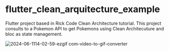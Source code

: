 # flutter_clean_arquitecture_example

Flutter project based in Rick Code Clean Architecture tutorial. This project consults to a Pokemon API to get Pokemons using Clean Architecuture and bloc as state management.

![2024-06-1114-02-59-ezgif com-video-to-gif-converter](https://github.com/Laele/flutter-pokemon-clean-architecture-bloc/assets/49929267/d85e777f-89b5-4738-91f7-1010899e374d)

